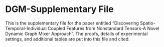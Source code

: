 # DGM-Supplementary File
This is the supplementary file for the paper entitled “Discovering Spatio-Temporal-Individual Coupled Features from Nonstandard Tensors-A Novel Dynamic Graph Mixer Approach”. The proofs, details of experimental settings, and additional tables are put into this file and cited.
